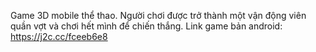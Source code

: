 Game 3D mobile thể thao. Người chơi được trở thành một vận động viên quần vợt và chơi hết mình để chiến thắng.
Link game bản android: https://j2c.cc/fceeb6e8